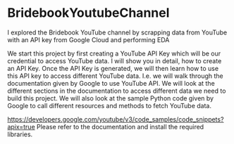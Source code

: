 # BridebookYoutubeChannel
I explored the Bridebook YouTube channel by scrapping data from YouTube with an API key from Google Cloud and performing EDA

We start this project by first creating a YouTube API Key which will be our credential to access YouTube data. I will show you in detail, how to create an API Key. Once the API Key is generated, we will then learn how to use this API key to access different YouTube data. I.e. we will walk through the documentation given by Google to use YouTube API. We will look at the different sections in the documentation to access different data we need to build this project. We will also look at the sample Python code given by Google to call different resources and methods to fetch YouTube data.

https://developers.google.com/youtube/v3/code_samples/code_snippets?apix=true
Please refer to the documentation and install the required libraries.
